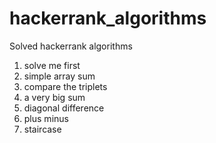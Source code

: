 # hackerrank_algorithms

Solved hackerrank algorithms
1. solve me first 
2. simple array sum
3. compare the triplets
4. a very big sum
5. diagonal difference
6. plus minus
7. staircase
